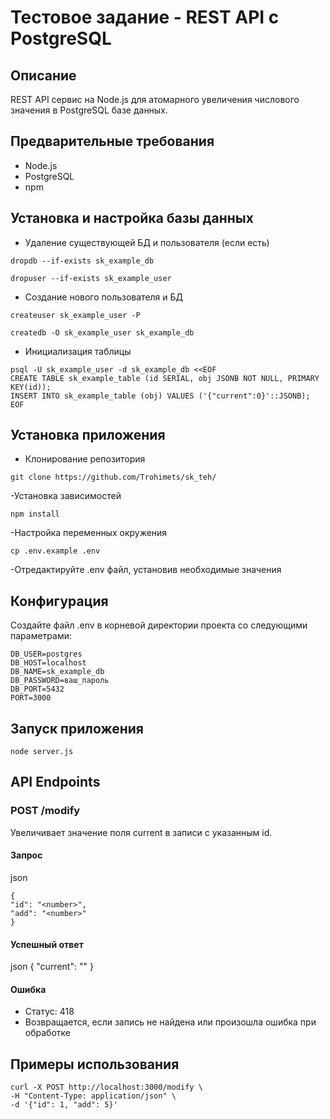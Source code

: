 # Тестовое задание - REST API с PostgreSQL

## Описание
REST API сервис на Node.js для атомарного увеличения числового значения в PostgreSQL базе данных.

## Предварительные требования
- Node.js
- PostgreSQL
- npm

## Установка и настройка базы данных

- Удаление существующей БД и пользователя (если есть)
```
dropdb --if-exists sk_example_db
```
```
dropuser --if-exists sk_example_user
```
- Создание нового пользователя и БД
```
createuser sk_example_user -P
```
```
createdb -O sk_example_user sk_example_db
```
- Инициализация таблицы
```
psql -U sk_example_user -d sk_example_db <<EOF
CREATE TABLE sk_example_table (id SERIAL, obj JSONB NOT NULL, PRIMARY KEY(id));
INSERT INTO sk_example_table (obj) VALUES ('{"current":0}'::JSONB);
EOF
```
## Установка приложения

- Клонирование репозитория
```
git clone https://github.com/Trohimets/sk_teh/
```
-Установка зависимостей
```
npm install
```
-Настройка переменных окружения
```
cp .env.example .env
```
-Отредактируйте .env файл, установив необходимые значения

## Конфигурация
Создайте файл .env в корневой директории проекта со следующими параметрами:
```
DB_USER=postgres
DB_HOST=localhost
DB_NAME=sk_example_db
DB_PASSWORD=ваш_пароль
DB_PORT=5432
PORT=3000
```
## Запуск приложения
```
node server.js
```
## API Endpoints

### POST /modify
Увеличивает значение поля current в записи с указанным id.

#### Запрос
json
```
{
"id": "<number>",
"add": "<number>"
}
```
#### Успешный ответ

json
{
"current": "<number>"
}

#### Ошибка
- Статус: 418
- Возвращается, если запись не найдена или произошла ошибка при обработке

## Примеры использования

```
curl -X POST http://localhost:3000/modify \
-H "Content-Type: application/json" \
-d '{"id": 1, "add": 5}'
```
